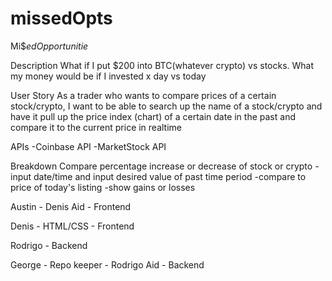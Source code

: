 # missedOpts

Mi$$ed Opportunitie$

Description
What if I put $200 into BTC(whatever crypto) vs stocks. What my money would be if I invested x day vs today 

User Story
As a trader who wants to compare prices of a certain stock/crypto, I want to be able to search up the name of a stock/crypto and have it pull up the price index (chart)
of a certain date in the past and compare it to the current price in realtime

APIs
-Coinbase API
-MarketStock API

Breakdown
Compare percentage increase or decrease of stock or crypto
-input date/time and input desired value of past time period
-compare to price of today's listing
-show gains or losses

Austin - Denis Aid - Frontend

Denis - HTML/CSS - Frontend

Rodrigo - Backend

George - Repo keeper - Rodrigo Aid - Backend
